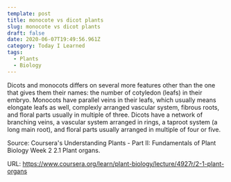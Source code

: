 ```yaml
---
template: post
title: monocote vs dicot plants
slug: monocote vs dicot plants
draft: false
date: 2020-06-07T19:49:56.961Z
category: Today I Learned
tags:
  - Plants
  - Biology
---
```

Dicots and monocots differs on several more features other than the one that gives them their names: the number of cotyledon (leafs) in their embryo. Monocots have parallel veins in their leafs, which usually means elongate leafs as well,  complexly arranged vascular system, fibrous roots, and floral parts usually in multiple of three. Dicots have a network of branching veins, a vascular system arranged in rings, a taproot system (a long main root), and floral parts usually arranged in multiple of four or five.



Source: Coursera's Understanding Plants - Part II: Fundamentals of Plant Biology Week 2
2.1 Plant organs.

URL: <https://www.coursera.org/learn/plant-biology/lecture/4927r/2-1-plant-organs>